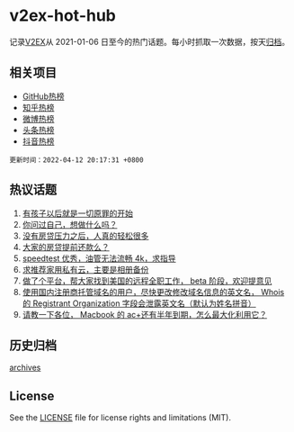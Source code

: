 # v2ex-hot-hub

 记录[V2EX](https://www.v2ex.com/)从 2021-01-06 日至今的热门话题。每小时抓取一次数据，按天[归档](archives)。
 
 ## 相关项目

- [GitHub热榜](https://github.com/lonnyzhang423/github-hot-hub)
- [知乎热榜](https://github.com/lonnyzhang423/zhihu-hot-hub)
- [微博热榜](https://github.com/lonnyzhang423/weibo-hot-hub)
- [头条热榜](https://github.com/lonnyzhang423/toutiao-hot-hub)
- [抖音热榜](https://github.com/lonnyzhang423/douyin-hot-hub)


 `更新时间：2022-04-12 20:17:31 +0800`

## 热议话题

1. [有孩子以后就是一切原罪的开始](https://www.v2ex.com/t/846513)
1. [你问过自己，想做什么吗？](https://www.v2ex.com/t/846485)
1. [没有房贷压力之后，人真的轻松很多](https://www.v2ex.com/t/846454)
1. [大家的房贷提前还款么？](https://www.v2ex.com/t/846472)
1. [speedtest 优秀，油管无法流畅 4k，求指导](https://www.v2ex.com/t/846419)
1. [求推荐家用私有云，主要是相册备份](https://www.v2ex.com/t/846374)
1. [做了个平台，帮大家找到美国的远程全职工作， beta 阶段，欢迎提意见](https://www.v2ex.com/t/846364)
1. [使用国内注册商托管域名的用户，尽快更改修改域名信息的英文名， Whois 的 Registrant Organization 字段会泄露英文名（默认为姓名拼音）](https://www.v2ex.com/t/846393)
1. [请教一下各位， Macbook 的 ac+还有半年到期，怎么最大化利用它？](https://www.v2ex.com/t/846412)

## 历史归档

[archives](archives)

## License

See the [LICENSE](LICENSE) file for license rights and limitations (MIT).
